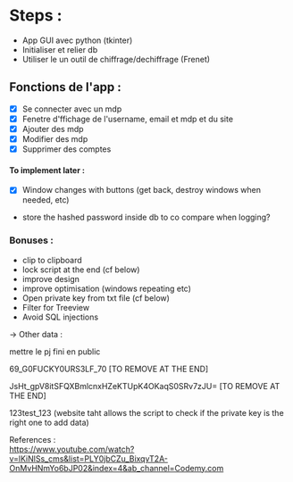 # **Steps** :
- App GUI avec python (tkinter)
- Initialiser et relier db
- Utiliser le un outil de chiffrage/dechiffrage (Frenet)



## **Fonctions de l'app** :
- [x] Se connecter avec un mdp
- [x] Fenetre d'ffichage de l'username, email et mdp et du site
- [x] Ajouter des mdp
- [x] Modifier des mdp
- [x] Supprimer des comptes

#### To implement later :

- [x] Window changes with buttons (get back, destroy windows when needed, etc)
- store the hashed password inside db to co compare when logging?



### Bonuses :
- clip to clipboard
- lock script at the end (cf below)
- improve design
- improve optimisation (windows repeating etc)
- Open private key from txt file (cf below)
- Filter for Treeview  
- Avoid SQL injections


-> Other data :

mettre le pj fini en public

69_G0FUCKY0URS3LF_70  [TO REMOVE AT THE END]

JsHt_gpV8itSFQXBmlcnxHZeKTUpK4OKaqS0SRv7zJU=   [TO REMOVE AT THE END]

123test_123 (website taht allows the script to check if the private key is the right one to add data)


References :  
https://www.youtube.com/watch?v=lKiNlSs_cms&list=PLY0jbCZu_BixqvT2A-OnMvHNmYo6bJP02&index=4&ab_channel=Codemy.com
